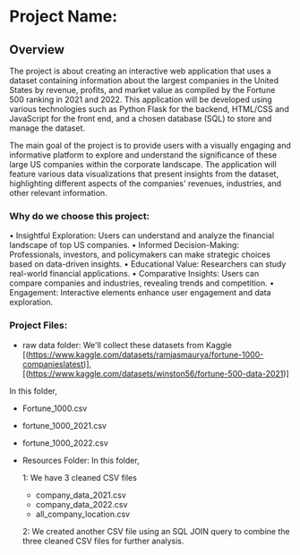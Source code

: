 # Project Name:

## Overview
The project is about creating an interactive web application that uses a dataset containing information about the largest companies in the United States by revenue, profits, and market value as compiled by the Fortune 500 ranking in 2021 and 2022. This application will be developed using various technologies such as Python Flask for the backend, HTML/CSS and JavaScript for the front end, and a chosen database (SQL) to store and manage the dataset.

The main goal of the project is to provide users with a visually engaging and informative platform to explore and understand the significance of these large US companies within the corporate landscape. The application will feature various data visualizations that present insights from the dataset, highlighting different aspects of the companies' revenues, industries, and other relevant information.

### Why do we choose this project: 
•	Insightful Exploration: Users can understand and analyze the financial landscape of top US companies.
•	Informed Decision-Making: Professionals, investors, and policymakers can make strategic choices based on data-driven insights.
•	Educational Value: Researchers can study real-world financial applications.
•	Comparative Insights: Users can compare companies and industries, revealing trends and competition.
•	Engagement: Interactive elements enhance user engagement and data exploration.

### Project Files:
- raw data folder: We'll collect these datasets from Kaggle [(https://www.kaggle.com/datasets/ramjasmaurya/fortune-1000-companieslatest)], [(https://www.kaggle.com/datasets/winston56/fortune-500-data-2021)]

In this folder,
 - Fortune_1000.csv

 - fortune_1000_2021.csv

 - fortune_1000_2022.csv
      
 - Resources Folder: In this folder,
   
   1: We have 3 cleaned CSV files
      - company_data_2021.csv
      - company_data_2022.csv
      - all_company_location.csv
        
   2: We created another CSV file using an SQL JOIN query to combine the three cleaned CSV files for further analysis.

  
   



